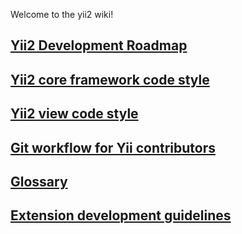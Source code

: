 Welcome to the yii2 wiki!

## [Yii2 Development Roadmap](https://github.com/yiisoft/yii2/wiki/Yii2-Development-Roadmap)
## [Yii2 core framework code style](https://github.com/yiisoft/yii2/wiki/Core-framework-code-style)
## [Yii2 view code style](https://github.com/yiisoft/yii2/wiki/View-code-style)
## [Git workflow for Yii contributors](https://github.com/yiisoft/yii/wiki/Git-workflow-for-Yii-contributors)

## [Glossary](https://github.com/yiisoft/yii2/wiki/Glossary)

## [Extension development guidelines](https://github.com/yiisoft/yii2/wiki/Extension-Development)